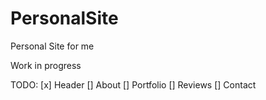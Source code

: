 # PersonalSite
Personal Site for me

Work in progress

TODO:
[x] Header
[] About
[] Portfolio
[] Reviews
[] Contact